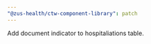 ```yaml
---
"@zus-health/ctw-component-library": patch
---
```


Add document indicator to hospitaliations table.
